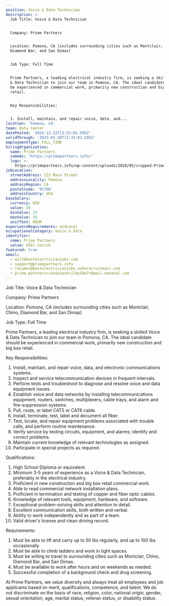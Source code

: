 ```yaml
---
position: Voice & Data Technician
description: >-
  Job Title: Voice & Data Technician


  Company: Prime Partners


  Location: Pomona, CA (includes surrounding cities such as Montclair, Chino,
  Diamond Bar, and San Dimas)


  Job Type: Full Time 


  Prime Partners, a leading electrical industry firm, is seeking a skilled Voice
  & Data Technician to join our team in Pomona, CA. The ideal candidate should
  be experienced in commercial work, primarily new construction and big box
  retail. 


  Key Responsibilities:


  1. Install, maintain, and repair voice, data, and...
location: 'Pomona, CA'
team: Data Center
datePosted: '2024-12-22T13:33:02.595Z'
validThrough: '2025-01-28T13:33:02.595Z'
employmentType: FULL_TIME
hiringOrganization:
  name: Prime Partners
  sameAs: 'https://primepartners.info/'
  logo: >-
    https://primepartners.info/wp-content/uploads/2020/05/cropped-Prime-Partners-Logo-NO-BG-1-1.png
jobLocation:
  streetAddress: 123 Main Street
  addressLocality: Pomona
  addressRegion: CA
  postalCode: '91766'
  addressCountry: USA
baseSalary:
  currency: USD
  value: 29
  minValue: 23
  maxValue: 35
  unitText: HOUR
experienceRequirements: midLevel
occupationalCategory: Voice & Data
identifier:
  name: Prime Partners
  value: VOIC-1octzk
featured: true
email:
  - will@bestelectricianjobs.com
  - support@primepartners.info
  - resumes@bestelectricianjobs.zohorecruitmail.com
  - prime.partners+candidate+jl6y59w7r@mail.manatal.com
---
```




Job Title: Voice & Data Technician

Company: Prime Partners

Location: Pomona, CA (includes surrounding cities such as Montclair, Chino, Diamond Bar, and San Dimas)

Job Type: Full Time 

Prime Partners, a leading electrical industry firm, is seeking a skilled Voice & Data Technician to join our team in Pomona, CA. The ideal candidate should be experienced in commercial work, primarily new construction and big box retail. 

Key Responsibilities:

1. Install, maintain, and repair voice, data, and electronic communications systems.
2. Inspect and service telecommunication devices in frequent intervals.
3. Perform tests and troubleshoot to diagnose and resolve voice and data equipment issues.
4. Establish voice and data networks by installing telecommunications equipment, routers, switches, multiplexers, cable trays, and alarm and fire-suppression systems.
5. Pull, route, or label CAT5 or CAT6 cable.
6. Install, terminate, test, label and document all fiber.
7. Test, locate, and repair equipment problems associated with trouble calls, and perform routine maintenance.
8. Verify service by testing circuits, equipment, and alarms; identify and correct problems.
9. Maintain current knowledge of relevant technologies as assigned.
10. Participate in special projects as required.

Qualifications:

1. High School Diploma or equivalent.
2. Minimum 3-5 years of experience as a Voice & Data Technician, preferably in the electrical industry.
3. Proficient in new construction and big box retail commercial work.
4. Able to read commercial network installation plans.
5. Proficient in termination and testing of copper and fiber optic cables.
6. Knowledge of relevant tools, equipment, hardware, and software.
7. Exceptional problem-solving skills and attention to detail.
8. Excellent communication skills, both written and verbal.
9. Ability to work independently and as part of a team.
10. Valid driver's license and clean driving record.

Requirements:

1. Must be able to lift and carry up to 50 lbs regularly, and up to 100 lbs occasionally.
2. Must be able to climb ladders and work in tight spaces.
3. Must be willing to travel to surrounding cities such as Montclair, Chino, Diamond Bar, and San Dimas.
4. Must be available to work after hours and on weekends as needed.
5. Successful completion of a background check and drug screening.

At Prime Partners, we value diversity and always treat all employees and job applicants based on merit, qualifications, competence, and talent. We do not discriminate on the basis of race, religion, color, national origin, gender, sexual orientation, age, marital status, veteran status, or disability status.
